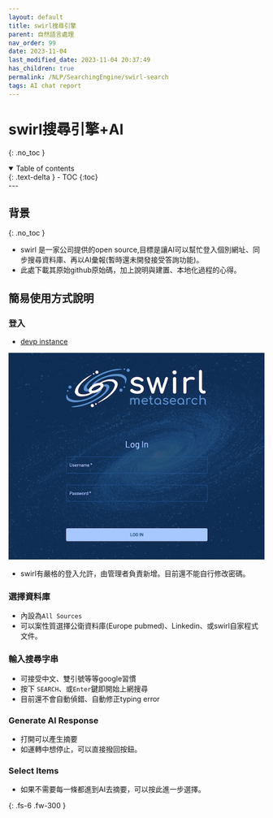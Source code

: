 ```yaml
---
layout: default
title: swirl搜尋引擎
parent: 自然語言處理
nav_order: 99
date: 2023-11-04
last_modified_date: 2023-11-04 20:37:49
has_children: true
permalink: /NLP/SearchingEngine/swirl-search
tags: AI chat report
---
```


# swirl搜尋引擎+AI
{: .no_toc }

<details open markdown="block">
  <summary>
    Table of contents
  </summary>
  {: .text-delta }
- TOC
{:toc}
</details>
---

## 背景

{: .no_toc }

- swirl 是一家公司提供的open source,目標是讓AI可以幫忙登入個別網址、同步搜尋資料庫、再以AI彙報(暫時還未開發接受答詢功能)。
- 此處下載其原始github原始碼，加上說明與建置、本地化過程的心得。

## 簡易使用方式說明

### 登入

- [devp instance](http://200.200.32.195:8000/galaxy/login)

![](docs/images/swirl_login-galaxy_dark.png)

- swirl有嚴格的登入允許，由管理者負責新增。目前還不能自行修改密碼。

### 選擇資料庫

- 內設為`All Sources`
- 可以案性質選擇公衛資料庫(Europe pubmed)、Linkedin、或swirl自家程式文件。

### 輸入搜尋字串

- 可接受中文、雙引號等等google習慣
- 按下 `SEARCH`、或`Enter`鍵即開始上網搜尋
- 目前還不會自動偵錯、自動修正typing error

### Generate AI Response

- 打開可以產生摘要
- 如運轉中想停止，可以直接撥回按鈕。

### Select Items

- 如果不需要每一條都進到AI去摘要，可以按此進一步選擇。


{: .fs-6 .fw-300 }
